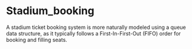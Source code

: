 # Stadium_booking
A stadium ticket booking system is more naturally modeled using a queue data structure, as it typically follows a First-In-First-Out (FIFO) order for booking and filling seats.
